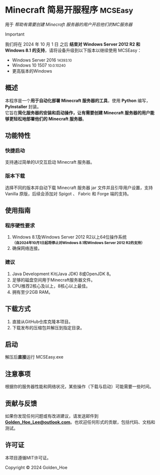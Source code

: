 # Minecraft 简易开服程序  <small>MCSEasy</small>

用于 *帮助有需要创建 Minecraft 服务器的用户开启他们的MC服务器*

> [!IMPORTANT]
> 我们将在 2024 年 10 月 1 日 之后 **结束对 Windows Server 2012 R2 和 Windows 8.1 的支持**，请将设备升级到以下版本以继续使用 MCSEasy：<br>
> - Windows Server 2016 <small>14393.10</small><br/>
> - Windows 10 1507 <small>10.0.10240</small>
> - 更高版本的Windows

## 概述

本程序是一个**用于自动化部署 Minecraft 服务器的工具**，使用 **Python** 编写，**PyInstaller** 封装。
<br>它旨在**简化服务器的安装和启动操作，让有需要创建 Minecraft 服务器的用户能够更轻松地部署他们的 Minecraft 服务器**。

## 功能特性

### 快捷启动
支持通过简单的UI交互启动 Minecraft 服务器。

### 版本下载
选择不同的版本并自动下载 Minecraft 服务器 jar 文件并且引导用户设置，支持 Vanilla 原版，后续会添加对 Spigot 、 Fabric 和 Forge 端的支持。

## 使用指南
### 程序硬性要求
1. Windows 8.1及Windows Server 2012 R2以上64位操作系统 <br><small>**（自2024年10月1日起将停止对Windows 8.1和Windows Server 2012 R2的支持）**</small>
2. 确保网络连接。

### 建议
1. Java Development Kit(Java JDK) 8或OpenJDK 8。
2. 足够的磁盘空间用于Minecraft服务器文件。
3. CPU推荐2核心及以上，8核心以上最佳。
4. 拥有至少2GB RAM。

## 下载方式
1. 直接从GitHub仓库克隆本项目。
2. 下载发布的压缩包并解压到指定目录。

## 启动

解压后**直接**运行 MCSEasy.exe

## 注意事项

根据你的服务器性能和网络状况，某些操作（下载与启动）可能需要一些时间。

## 贡献与反馈

如果你发现任何问题或有改进建议，请发送邮件到**Golden_Hoe_Lee@outlook.com**。也欢迎任何形式的贡献，包括代码、文档和测试。

## 许可证

本项目遵循MIT许可证。

Copyright © 2024 Golden_Hoe

